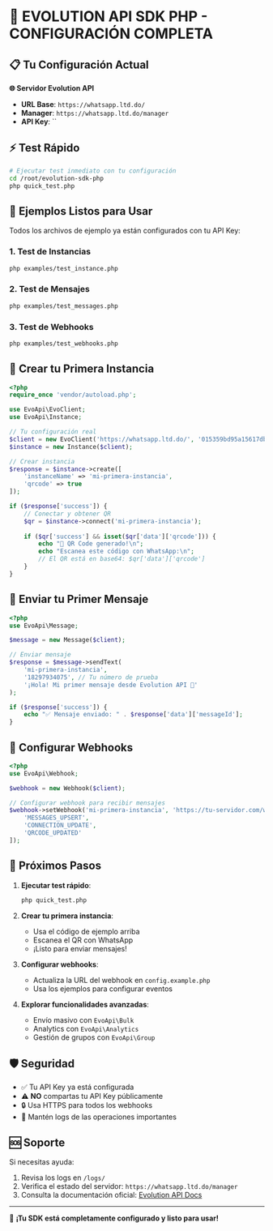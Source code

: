 # 🚀 EVOLUTION API SDK PHP - CONFIGURACIÓN COMPLETA

## 📋 Tu Configuración Actual

**🌐 Servidor Evolution API**
- **URL Base**: `https://whatsapp.ltd.do/`
- **Manager**: `https://whatsapp.ltd.do/manager`
- **API Key**: ``

## ⚡ Test Rápido

```bash
# Ejecutar test inmediato con tu configuración
cd /root/evolution-sdk-php
php quick_test.php
```

## 🔧 Ejemplos Listos para Usar

Todos los archivos de ejemplo ya están configurados con tu API Key:

### 1. Test de Instancias
```bash
php examples/test_instance.php
```

### 2. Test de Mensajes
```bash
php examples/test_messages.php
```

### 3. Test de Webhooks
```bash
php examples/test_webhooks.php
```

## 📱 Crear tu Primera Instancia

```php
<?php
require_once 'vendor/autoload.php';

use EvoApi\EvoClient;
use EvoApi\Instance;

// Tu configuración real
$client = new EvoClient('https://whatsapp.ltd.do/', '015359bd95a15617dba9a1434834a4ce');
$instance = new Instance($client);

// Crear instancia
$response = $instance->create([
    'instanceName' => 'mi-primera-instancia',
    'qrcode' => true
]);

if ($response['success']) {
    // Conectar y obtener QR
    $qr = $instance->connect('mi-primera-instancia');
    
    if ($qr['success'] && isset($qr['data']['qrcode'])) {
        echo "📱 QR Code generado!\n";
        echo "Escanea este código con WhatsApp:\n";
        // El QR está en base64: $qr['data']['qrcode']
    }
}
```

## 💬 Enviar tu Primer Mensaje

```php
<?php
use EvoApi\Message;

$message = new Message($client);

// Enviar mensaje
$response = $message->sendText(
    'mi-primera-instancia',
    '18297934075', // Tu número de prueba
    '¡Hola! Mi primer mensaje desde Evolution API 🎉'
);

if ($response['success']) {
    echo "✅ Mensaje enviado: " . $response['data']['messageId'];
}
```

## 🔗 Configurar Webhooks

```php
<?php
use EvoApi\Webhook;

$webhook = new Webhook($client);

// Configurar webhook para recibir mensajes
$webhook->setWebhook('mi-primera-instancia', 'https://tu-servidor.com/webhook', [
    'MESSAGES_UPSERT',
    'CONNECTION_UPDATE',
    'QRCODE_UPDATED'
]);
```

## 🎯 Próximos Pasos

1. **Ejecutar test rápido**:
   ```bash
   php quick_test.php
   ```

2. **Crear tu primera instancia**:
   - Usa el código de ejemplo arriba
   - Escanea el QR con WhatsApp
   - ¡Listo para enviar mensajes!

3. **Configurar webhooks**:
   - Actualiza la URL del webhook en `config.example.php`
   - Usa los ejemplos para configurar eventos

4. **Explorar funcionalidades avanzadas**:
   - Envío masivo con `EvoApi\Bulk`
   - Analytics con `EvoApi\Analytics`
   - Gestión de grupos con `EvoApi\Group`

## 🛡️ Seguridad

- ✅ Tu API Key ya está configurada
- ⚠️ **NO** compartas tu API Key públicamente
- 🔒 Usa HTTPS para todos los webhooks
- 📝 Mantén logs de las operaciones importantes

## 🆘 Soporte

Si necesitas ayuda:
1. Revisa los logs en `/logs/`
2. Verifica el estado del servidor: `https://whatsapp.ltd.do/manager`
3. Consulta la documentación oficial: [Evolution API Docs](https://doc.evolution-api.com/v2/)

---

🎉 **¡Tu SDK está completamente configurado y listo para usar!**
